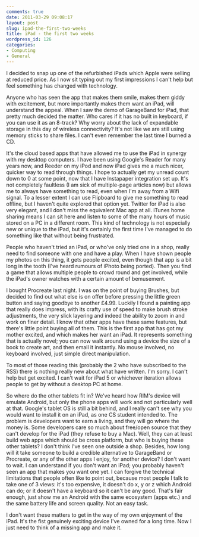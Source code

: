 ```yaml
---
comments: true
date: 2011-03-29 09:08:17
layout: post
slug: ipad-the-first-two-weeks
title: iPad - the first two weeks
wordpress_id: 126
categories:
- Computing
- General
---
```


I decided to snap up one of the refurbished iPads which Apple were selling at reduced price. As I now sit typing out my first impressions I can't help but feel something has changed with technology.<!-- more -->

Anyone who has seen the app that makes them smile, makes them giddy with excitement, but more importantly makes them want an iPad, will understand the appeal. When I saw the demo of GarageBand for iPad, that pretty much decided the matter. Who cares if it has no built in keyboard, if you can use it as an 8-track? Why worry about the lack of expandable storage in this day of wireless connectivity? It's not like we are still using memory sticks to share files. I can't even remember the last time I burned a CD.

It's the cloud based apps that have allowed me to use the iPad in synergy with my desktop computers. I have been using Google's Reader for many years now, and Reeder on my iPod and now iPad gives me a much nicer, quicker way to read through things. I hope to actually get my unread count down to 0 at some point, now that I have Instapaper integration set up. It's not completely faultless (I am sick of multiple-page articles now) but allows me to always have something to read, even when I'm away from a Wifi signal. To a lesser extent I can use Flipboard to give me something to read offline, but I haven't quite explored that option yet. Twitter for iPad is also very elegant, and I don't miss the equivalent Mac app at all. iTunes home sharing means I can sit here and listen to some of the many hours of music stored on a PC in a different room. This kind of technology is not especially new or unique to the iPad, but it's certainly the first time I've managed to do something like that without being frustrated.

People who haven't tried an iPad, or who've only tried one in a shop, really need to find someone with one and have a play. When I have shown people my photos on this thing, it gets people excited, even though that app is a bit long in the tooth (I've heard rumours of iPhoto being ported). Then you find a game that allows multiple people to crowd round and get involved, while the iPad's owner watches with a certain amount of bemusement.

I bought Procreate last night. I was on the point of buying Brushes, but decided to find out what else is on offer before pressing the little green button and saying goodbye to another £4.99. Luckily I found a painting app that really does impress, with its crafty use of speed to make brush stroke adjustments, the very slick layering and indeed the ability to zoom in and work on finer detail. I know that other apps have these same features, but there's little point buying all of them. This is the first app that has got my mother excited, and which makes her want an iPad. It represents something that is actually novel; you can now walk around using a device the size of a book to create art, and then email it instantly. No mouse involved, no keyboard involved, just simple direct manipulation.

To most of those reading this (probably the 2 who have subscribed to the RSS) there is nothing really new about what have written. I'm sorry. I can't help but get excited. I can't wait for iPad 5 or whichever iteration allows people to get by without a desktop PC at home.

So where do the other tablets fit in? We've heard how RIM's device will emulate Android, but only the phone apps will work and not particularly well at that. Google's tablet OS is still a bit behind, and I really can't see why you would want to install it on an iPad, as one CS student intended to. The problem is developers want to earn a living, and they will go where the money is. Some developers care so much about free/open source that they can't develop for the iPad (they refuse to buy a Mac). Well, they can at least build web apps which should be cross platform, but who is buying these other tablets? I don't think I've seen one outside a shop. Besides, how long will it take someone to build a credible alternative to GarageBand or Procreate, or any of the other apps I enjoy, for another device? I don't want to wait. I can understand if you don't want an iPad; you probably haven't seen an app that makes you want one yet. I can forgive the technical limitations that people often like to point out, because most people I talk to take one of 3 views: it's too expensive, it doesn't do x, y or z which Android can do; or it doesn't have a keyboard so it can't be any good. That's fair enough, just show me an Android with the same ecosystem (apps etc.) and the same battery life and screen quality. Not an easy task.

I don't want these matters to get in the way of my own enjoyment of the iPad. It's the fist genuinely exciting device I've owned for a long time. Now I just need to think of a missing app and make it.
